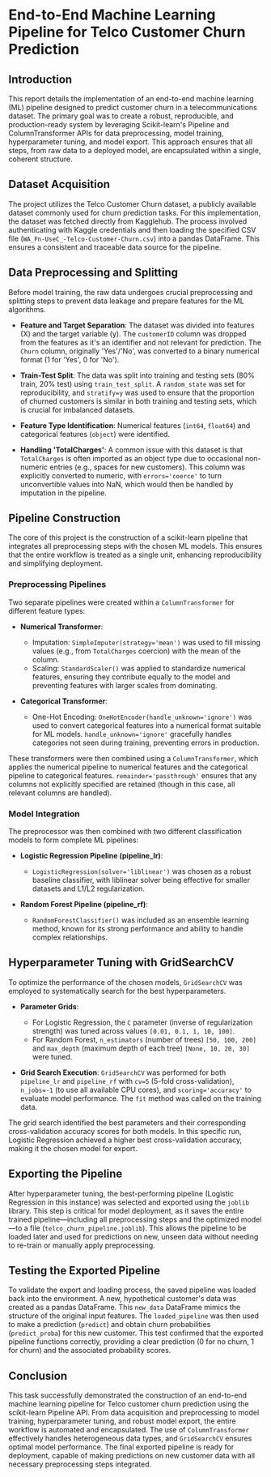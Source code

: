 # End-to-End Machine Learning Pipeline for Telco Customer Churn Prediction

## Introduction
This report details the implementation of an end-to-end machine learning (ML) pipeline designed to predict customer churn in a telecommunications dataset. The primary goal was to create a robust, reproducible, and production-ready system by leveraging Scikit-learn's Pipeline and ColumnTransformer APIs for data preprocessing, model training, hyperparameter tuning, and model export. This approach ensures that all steps, from raw data to a deployed model, are encapsulated within a single, coherent structure.

## Dataset Acquisition
The project utilizes the Telco Customer Churn dataset, a publicly available dataset commonly used for churn prediction tasks. For this implementation, the dataset was fetched directly from Kagglehub. The process involved authenticating with Kaggle credentials and then loading the specified CSV file (`WA_Fn-UseC_-Telco-Customer-Churn.csv`) into a pandas DataFrame. This ensures a consistent and traceable data source for the pipeline.

## Data Preprocessing and Splitting
Before model training, the raw data undergoes crucial preprocessing and splitting steps to prevent data leakage and prepare features for the ML algorithms.

- **Feature and Target Separation**: The dataset was divided into features (X) and the target variable (y). The `customerID` column was dropped from the features as it's an identifier and not relevant for prediction. The `Churn` column, originally 'Yes'/'No', was converted to a binary numerical format (1 for 'Yes', 0 for 'No').

- **Train-Test Split**: The data was split into training and testing sets (80% train, 20% test) using `train_test_split`. A `random_state` was set for reproducibility, and `stratify=y` was used to ensure that the proportion of churned customers is similar in both training and testing sets, which is crucial for imbalanced datasets.

- **Feature Type Identification**: Numerical features (`int64`, `float64`) and categorical features (`object`) were identified.

- **Handling 'TotalCharges'**: A common issue with this dataset is that `TotalCharges` is often imported as an object type due to occasional non-numeric entries (e.g., spaces for new customers). This column was explicitly converted to numeric, with `errors='coerce'` to turn unconvertible values into NaN, which would then be handled by imputation in the pipeline.

## Pipeline Construction
The core of this project is the construction of a scikit-learn pipeline that integrates all preprocessing steps with the chosen ML models. This ensures that the entire workflow is treated as a single unit, enhancing reproducibility and simplifying deployment.

### Preprocessing Pipelines
Two separate pipelines were created within a `ColumnTransformer` for different feature types:

- **Numerical Transformer**:
  - Imputation: `SimpleImputer(strategy='mean')` was used to fill missing values (e.g., from `TotalCharges` coercion) with the mean of the column.
  - Scaling: `StandardScaler()` was applied to standardize numerical features, ensuring they contribute equally to the model and preventing features with larger scales from dominating.

- **Categorical Transformer**:
  - One-Hot Encoding: `OneHotEncoder(handle_unknown='ignore')` was used to convert categorical features into a numerical format suitable for ML models. `handle_unknown='ignore'` gracefully handles categories not seen during training, preventing errors in production.

These transformers were then combined using a `ColumnTransformer`, which applies the numerical pipeline to numerical features and the categorical pipeline to categorical features. `remainder='passthrough'` ensures that any columns not explicitly specified are retained (though in this case, all relevant columns are handled).

### Model Integration
The preprocessor was then combined with two different classification models to form complete ML pipelines:

- **Logistic Regression Pipeline (pipeline_lr)**:
  - `LogisticRegression(solver='liblinear')` was chosen as a robust baseline classifier, with liblinear solver being effective for smaller datasets and L1/L2 regularization.

- **Random Forest Pipeline (pipeline_rf)**:
  - `RandomForestClassifier()` was included as an ensemble learning method, known for its strong performance and ability to handle complex relationships.

## Hyperparameter Tuning with GridSearchCV
To optimize the performance of the chosen models, `GridSearchCV` was employed to systematically search for the best hyperparameters.

- **Parameter Grids**:
  - For Logistic Regression, the `C` parameter (inverse of regularization strength) was tuned across values `[0.01, 0.1, 1, 10, 100]`.
  - For Random Forest, `n_estimators` (number of trees) `[50, 100, 200]` and `max_depth` (maximum depth of each tree) `[None, 10, 20, 30]` were tuned.

- **Grid Search Execution**: `GridSearchCV` was performed for both `pipeline_lr` and `pipeline_rf` with `cv=5` (5-fold cross-validation), `n_jobs=-1` (to use all available CPU cores), and `scoring='accuracy'` to evaluate model performance. The `fit` method was called on the training data.

The grid search identified the best parameters and their corresponding cross-validation accuracy scores for both models. In this specific run, Logistic Regression achieved a higher best cross-validation accuracy, making it the chosen model for export.

## Exporting the Pipeline
After hyperparameter tuning, the best-performing pipeline (Logistic Regression in this instance) was selected and exported using the `joblib` library. This step is critical for model deployment, as it saves the entire trained pipeline—including all preprocessing steps and the optimized model—to a file (`telco_churn_pipeline.joblib`). This allows the pipeline to be loaded later and used for predictions on new, unseen data without needing to re-train or manually apply preprocessing.

## Testing the Exported Pipeline
To validate the export and loading process, the saved pipeline was loaded back into the environment. A new, hypothetical customer's data was created as a pandas DataFrame. This `new_data` DataFrame mimics the structure of the original input features. The `loaded_pipeline` was then used to make a prediction (`predict`) and obtain churn probabilities (`predict_proba`) for this new customer. This test confirmed that the exported pipeline functions correctly, providing a clear prediction (0 for no churn, 1 for churn) and the associated probability scores.

## Conclusion
This task successfully demonstrated the construction of an end-to-end machine learning pipeline for Telco customer churn prediction using the scikit-learn Pipeline API. From data acquisition and preprocessing to model training, hyperparameter tuning, and robust model export, the entire workflow is automated and encapsulated. The use of `ColumnTransformer` effectively handles heterogeneous data types, and `GridSearchCV` ensures optimal model performance. The final exported pipeline is ready for deployment, capable of making predictions on new customer data with all necessary preprocessing steps integrated.
